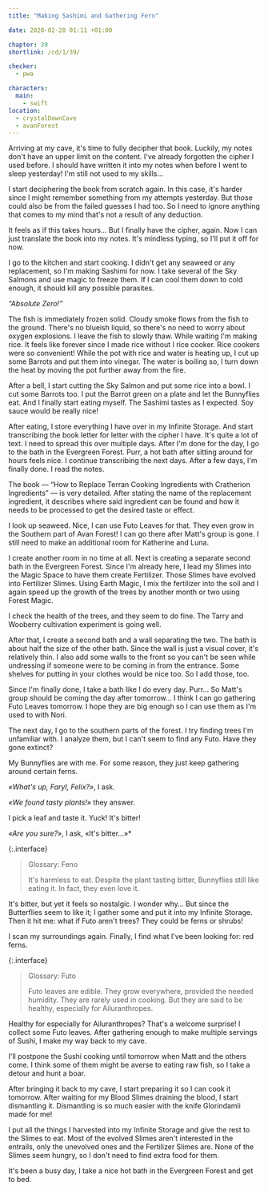 ```yaml
---
title: "Making Sashimi and Gathering Fern"

date: 2020-02-28 01:11 +01:00

chapter: 39
shortlink: /cd/1/39/

checker:
  - pwa

characters:
  main:
    - swift
location:
  - crystalDownCave
  - avanForest
---
```

Arriving at my cave, it's time to fully decipher that book.
Luckily, my notes don't have an upper limit on the content.
I've already forgotten the cipher I used before.
I should have written it into my notes when before I went to sleep yesterday!
I'm still not used to my skills…

I start deciphering the book from scratch again.
In this case, it's harder since I might remember something from my attempts yesterday.
But those could also be from the failed guesses I had too.
So I need to ignore anything that comes to my mind that's not a result of any deduction.

It feels as if this takes hours…
But I finally have the cipher, again.
Now I can just translate the book into my notes.
It's mindless typing, so I'll put it off for now.

I go to the kitchen and start cooking.
I didn't get any seaweed or any replacement, so I'm making Sashimi for now.
I take several of the Sky Salmons and use magic to freeze them.
If I can cool them down to cold enough, it should kill any possible parasites.

*“Absolute Zero!”*

The fish is immediately frozen solid.
Cloudy smoke flows from the fish to the ground.
There's no blueish liquid, so there's no need to worry about oxygen explosions.
I leave the fish to slowly thaw.
While waiting I'm making rice.
It feels like forever since I made rice without I rice cooker.
Rice cookers were so convenient!
While the pot with rice and water is heating up, I cut up some Barrots and put them into vinegar.
The water is boiling so, I turn down the heat by moving the pot further away from the fire.

After a bell, I start cutting the Sky Salmon and put some rice into a bowl.
I cut some Barrots too.
I put the Barrot green on a plate and let the Bunnyflies eat.
And I finally start eating myself.
The Sashimi tastes as I expected.
Soy sauce would be really nice!

After eating, I store everything I have over in my Infinite Storage.
And start transcribing the book letter for letter with the cipher I have.
It's quite a lot of text.
I need to spread this over multiple days.
After I'm done for the day, I go to the bath in the Evergreen Forest.
Purr, a hot bath after sitting around for hours feels nice.
I continue transcribing the next days.
After a few days, I'm finally done.
I read the notes.

The book — “How to Replace Terran Cooking Ingredients with Cratherion Ingredients” — is very detailed.
After stating the name of the replacement ingredient, it describes where said ingredient can be found and how it needs to be processed to get the desired taste or effect.

I look up seaweed.
Nice, I can use Futo Leaves for that.
They even grow in the Southern part of Avan Forest!
I can go there after Matt's group is gone.
I still need to make an additional room for Katherine and Luna.

I create another room in no time at all.
Next is creating a separate second bath in the Evergreen Forest.
Since I'm already here, I lead my Slimes into the Magic Space to have them create Fertilizer.
Those Slimes have evolved into Fertilizer Slimes.
Using Earth Magic, I mix the fertilizer into the soil and I again speed up the growth of the trees by another month or two using Forest Magic.

I check the health of the trees, and they seem to do fine.
The Tarry and Wooberry cultivation experiment is going well.

After that, I create a second bath and a wall separating the two.
The bath is about half the size of the other bath.
Since the wall is just a visual cover, it's relatively thin.
I also add some walls to the front so you can't be seen while undressing if someone were to be coming in from the entrance.
Some shelves for putting in your clothes would be nice too.
So I add those, too.

Since I'm finally done, I take a bath like I do every day.
Purr… So Matt's group should be coming the day after tomorrow…
I think I can go gathering Futo Leaves tomorrow.
I hope they are big enough so I can use them as I'm used to with Nori.

The next day, I go to the southern parts of the forest.
I try finding trees I'm unfamiliar with.
I analyze them, but I can't seem to find any Futo.
Have they gone extinct?

My Bunnyflies are with me.
For some reason, they just keep gathering around certain ferns.

*«What's up, Faryl, Felix?»*, I ask.

*«We found tasty plants!»* they answer.

I pick a leaf and taste it. Yuck! It's bitter!

*«Are you sure?»*, I ask, «It's bitter…»*

{:.interface}
> Glossary: Feno
>
> It's harmless to eat.
> Despite the plant tasting bitter, Bunnyflies still like eating it.
> In fact, they even love it.
>

It's bitter, but yet it feels so nostalgic.
I wonder why…
But since the Butterflies seem to like it; I gather some and put it into my Infinite Storage.
Then it hit me: what if Futo aren't trees?
They could be ferns or shrubs!

I scan my surroundings again.
Finally, I find what I've been looking for: red ferns.

{:.interface}
> Glossary: Futo
>
> Futo leaves are edible.
> They grow everywhere, provided the needed humidity.
> They are rarely used in cooking.
> But they are said to be healthy, especially for Ailuranthropes.

Healthy for especially for Ailuranthropes?
That's a welcome surprise!
I collect some Futo leaves.
After gathering enough to make multiple servings of Sushi, I make my way back to my cave.

I'll postpone the Sushi cooking until tomorrow when Matt and the others come.
I think some of them might be averse to eating raw fish, so I take a detour and hunt a boar.

After bringing it back to my cave, I start preparing it so I can cook it tomorrow.
After waiting for my Blood Slimes draining the blood, I start dismantling it.
Dismantling is so much easier with the knife Glorindamli made for me!

I put all the things I harvested into my Infinite Storage and give the rest to the Slimes to eat.
Most of the evolved Slimes aren't interested in the entrails, only the unevolved ones and the Fertilizer Slimes are.
None of the Slimes seem hungry, so I don't need to find extra food for them.

It's been a busy day, I take a nice hot bath in the Evergreen Forest and get to bed.
